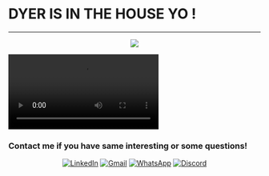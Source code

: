 # DYER IS IN THE HOUSE YO !
---
<p align="center">
  <img src="https://media.giphy.com/media/l4Ep3mmmj7Bw3adWw/giphy.gif"> 
</p>
<video controls autoplay>
  <source src = 
          "https://www.youtube.com/watch?v=LTJU9YWfmFU"
          type="video/mp4">
</video>
          

<h3> Contact me if you have same interesting or some questions! </h3>

<p align="center">
  <a href="https://www.linkedin.com/in/naufaldyer/" target="_blank"><img alt="LinkedIn" src="https://img.shields.io/badge/linkedin-%230077B5.svg?&style=for-the-badge&logo=linkedin&logoColor=white"/></a>   
  <a href="mailto:naufaldyer@gmail.com" target="_blank"><img alt="Gmail" src="https://img.shields.io/badge/gmail-D14836?&style=for-the-badge&logo=gmail&logoColor=white"/></a>    
  <a href="https://wa.me/6281229978741" target="_blank"><img alt="WhatsApp" src="https://img.shields.io/badge/WhatsApp-25D366?style=for-the-badge&logo=whatsapp&logoColor=white"/></a> 
  <a href="https://discord.gg/user/naufaldyer#6770" target="_blank"><img alt="Discord" src="https://img.shields.io/badge/Discord-7289DA?style=for-the-badge&logo=discord&logoColor=white"/></a> 
</p>

<!--
**naufaldyer/naufaldyer** is a ✨ _special_ ✨ repository because its `README.md` (this file) appears on your GitHub profile.

Here are some ideas to get you started:

- 🔭 I’m currently working on ...
- 🌱 I’m currently learning ...
- 👯 I’m looking to collaborate on ...
- 🤔 I’m looking for help with ...
- 💬 Ask me about ...
- 📫 How to reach me: ...
- 😄 Pronouns: ...
- ⚡ Fun fact: ...
-->
